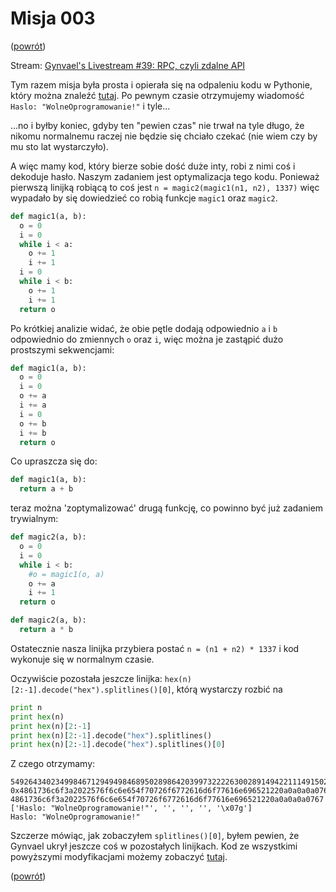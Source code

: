 ﻿Misja 003
=========
([powrót][1])

Stream: [Gynvael's Livestream #39: RPC, czyli zdalne API][2]

Tym razem misja była prosta i opierała się na odpaleniu kodu w Pythonie, który można znaleźć [tutaj][3]. Po pewnym
czasie otrzymujemy  wiadomość ```Haslo: "WolneOprogramowanie!"``` i tyle...

...no i byłby koniec, gdyby ten "pewien czas" nie trwał na tyle długo, że nikomu normalnemu raczej nie będzie się
chciało czekać (nie wiem czy by mu sto lat wystarczyło). 

A więc mamy kod, który bierze sobie dość duże inty, robi z nimi coś i dekoduje hasło. Naszym zadaniem jest optymalizacja
tego kodu. Ponieważ pierwszą linijką robiącą to coś jest ```n = magic2(magic1(n1, n2), 1337)``` więc wypadało by się
dowiedzieć co robią funkcje ```magic1``` oraz ```magic2```.
```python
def magic1(a, b):
  o = 0
  i = 0
  while i < a:
    o += 1
    i += 1
  i = 0
  while i < b:
    o += 1
    i += 1
  return o
```
Po krótkiej analizie widać, że obie pętle dodają odpowiednio ```a``` i ```b``` odpowiednio do zmiennych ```o``` oraz
```i```, więc można je zastąpić dużo prostszymi sekwencjami:
```python
def magic1(a, b):
  o = 0
  i = 0
  o += a
  i += a
  i = 0
  o += b
  i += b
  return o
```
Co upraszcza się do:
```python
def magic1(a, b):
  return a + b
```
teraz można 'zoptymalizować' drugą funkcję, co powinno być już zadaniem trywialnym:
```python
def magic2(a, b):
  o = 0
  i = 0
  while i < b:
    #o = magic1(o, a)
    o += a
    i += 1
  return o
```
```python
def magic2(a, b):
  return a * b
```

Ostatecznie nasza linijka przybiera postać ```n = (n1 + n2) * 1337``` i kod wykonuje się w normalnym czasie.

Oczywiście pozostała jeszcze linijka: ```hex(n)[2:-1].decode("hex").splitlines()[0]```, którą wystarczy rozbić na
```python
print n
print hex(n)
print hex(n)[2:-1]
print hex(n)[2:-1].decode("hex").splitlines()
print hex(n)[2:-1].decode("hex").splitlines()[0]
```
Z czego otrzymamy:
```
549264340234998467129494984689502898642039973222263002891494221114915022603203250023
0x4861736c6f3a2022576f6c6e654f70726f6772616d6f77616e696521220a0a0a0a0767L
4861736c6f3a2022576f6c6e654f70726f6772616d6f77616e696521220a0a0a0a0767
['Haslo: "WolneOprogramowanie!"', '', '', '', '\x07g']
Haslo: "WolneOprogramowanie!"
```
Szczerze mówiąc, jak zobaczyłem ```splitlines()[0]```, byłem pewien, że Gynvael ukrył jeszcze coś w pozostałych
linijkach. Kod ze wszystkimi powyższymi modyfikacjami możemy zobaczyć [tutaj][4].

([powrót][1])

[1]: ../README.md
[2]: https://www.youtube.com/watch?v=xR0hAJPp1vs
[3]: code.py
[4]: code_fixed.py